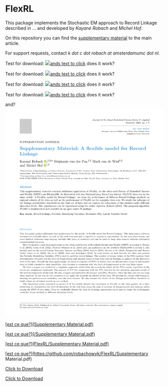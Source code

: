 # FlexRL

This package implements the Stochastic EM approach to Record Linkage described in ... and developed by _Kayané Robach_ and _Michel Hof_.

On this repository you can find the [supplementary material](https://github.com/robachowyk/FlexRL/blob/main/Supplementary%20Material.pdf) to the main article.

For support requests, contact _k dot c dot robach at amsterdamumc dot nl_.

Test for download: <a href="https://github.com/robachowyk/FlexRL/blob/main/Supplementary%20Material.pdf" download="myimage"><img src="https://github.com/robachowyk/FlexRL/blob/main/Supplementary%20Material.pdf" />ands text to click</a> does it work?

Test for download: <a href="main/Supplementary%20Material.pdf" download="myimage"><img src="https://github.com/robachowyk/FlexRL/blob/main/Supplementary%20Material.pdf" />ands text to click</a> does it work?

Test for download: <a href="/Supplementary%20Material.pdf" download="myimage"><img src="https://github.com/robachowyk/FlexRL/blob/main/Supplementary%20Material.pdf" />ands text to click</a> does it work?

Test for download: <a href="Supplementary%20Material.pdf" download="myimage"><img src="https://github.com/robachowyk/FlexRL/blob/main/Supplementary%20Material.pdf" />ands text to click</a> does it work?

and? <a download="custom-filename.pdf" href="/Supplementary%20Material.pdf" title="ImageName">
    <img alt="ImageName" src="/Supplementary%20Material.pdf">
</a>

<a href="/Supplementary%20Material.pdf" download>

[est ce que?](Supplementary Material.pdf)


[est ce que?](/Supplementary Material.pdf)

[est ce que?](FlexRL/Supplementary Material.pdf)

[est ce que?](https://github.com/robachowyk/FlexRL/Supplementary Material.pdf)

<a href="Supplementary%20Material.pdf" download>Click to Download</a>

<a href="Supplementary Material.pdf" download>Click to Download</a>